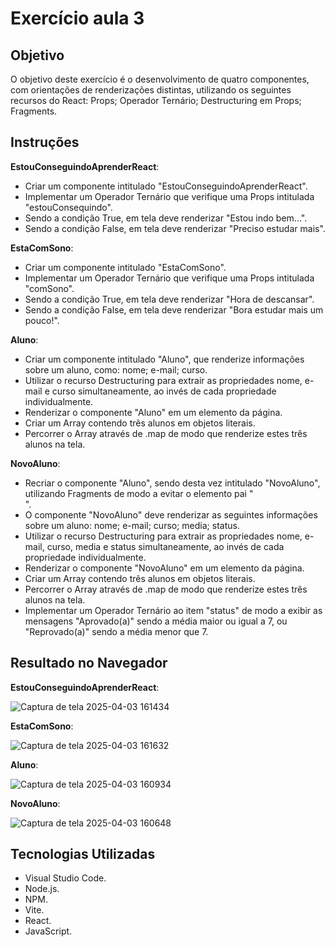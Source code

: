 # Exercício aula 3

## Objetivo

O objetivo deste exercício é o desenvolvimento de quatro componentes, com orientações de renderizações distintas, utilizando os seguintes recursos do React: Props; Operador Ternário; Destructuring em Props; Fragments. 


## Instruções

**EstouConseguindoAprenderReact**:
- Criar um componente intitulado "EstouConseguindoAprenderReact".
- Implementar um Operador Ternário que verifique uma Props intitulada "estouConsequindo".
- Sendo a condição True, em tela deve renderizar "Estou indo bem...".
- Sendo a condição False, em tela deve renderizar "Preciso estudar mais". 

**EstaComSono**:
- Criar um componente intitulado "EstaComSono".
- Implementar um Operador Ternário que verifique uma Props intitulada "comSono".
- Sendo a condição True, em tela deve renderizar "Hora de descansar".
- Sendo a condição False, em tela deve renderizar "Bora estudar mais um pouco!".

**Aluno**: 
- Criar um componente intitulado "Aluno", que renderize informações sobre um aluno, como: nome; e-mail; curso.
- Utilizar o recurso Destructuring para extrair as propriedades nome, e-mail e curso simultaneamente, ao invés de cada propriedade individualmente.
- Renderizar o componente "Aluno" em um elemento da página.
- Criar um Array contendo três alunos em objetos literais.
- Percorrer o Array através de .map de modo que renderize estes três alunos na tela.

**NovoAluno**:
- Recriar o componente "Aluno", sendo desta vez intitulado "NovoAluno", utilizando Fragments de modo a evitar o elemento pai "<div>".
- O componente "NovoAluno" deve renderizar as seguintes informações sobre um aluno: nome; e-mail; curso; media; status.
- Utilizar o recurso Destructuring para extrair as propriedades nome, e-mail, curso, media e status simultaneamente, ao invés de cada propriedade individualmente.
- Renderizar o componente "NovoAluno" em um elemento da página.
- Criar um Array contendo três alunos em objetos literais.
- Percorrer o Array através de .map de modo que renderize estes três alunos na tela.
- Implementar um Operador Ternário ao item "status" de modo a exibir as mensagens "Aprovado(a)" sendo a média maior ou igual a 7, ou "Reprovado(a)" sendo a média menor que 7.

## Resultado no Navegador

**EstouConseguindoAprenderReact**:

![Captura de tela 2025-04-03 161434](https://github.com/user-attachments/assets/00a73355-44df-4a50-a4b4-6a0b4a0e1c78)

**EstaComSono**:

![Captura de tela 2025-04-03 161632](https://github.com/user-attachments/assets/d3dd67bb-a6d6-412c-9b8b-7c90ad819288)

**Aluno**: 

![Captura de tela 2025-04-03 160934](https://github.com/user-attachments/assets/b947929e-8f79-42d3-973d-ab60557b8fb4)

**NovoAluno**:

![Captura de tela 2025-04-03 160648](https://github.com/user-attachments/assets/62b718d7-6e40-41db-855d-4533a441ffea)

## Tecnologias Utilizadas

- Visual Studio Code.
- Node.js.
- NPM.
- Vite.
- React.
- JavaScript.
